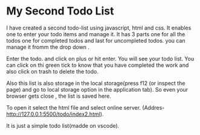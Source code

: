 # My Second Todo List

I have created a second todo-list using javascript, html and css.
It enables one to enter your todo items and manage it. It has 3 parts one for all the todos one for completed todos and last for uncompleted todos. you can manage it fromm the drop down .


Enter the todo. and click on plus or hit enter. You will see your todo list. You can click on thi green tick to know that you have completed the work and also click on trash to delete the todo.


Also this list is also storage in the local storage(press f12 (or inspect the page) and go to local storage option in the application tab). So even your browser gets close , the list is saved here.


To open it select the html file and select online server. (Addres-http://127.0.0.1:5500/todo/index2.html).

It is just a simple todo list(madde on vscode).


